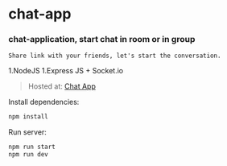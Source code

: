 # chat-app

### chat-application, start chat in room or in group
    Share link with your friends, let's start the conversation.

1.NodeJS
1.Express JS + Socket.io

>Hosted at: [Chat App](https://dbs-chat-app.herokuapp.com/) 


Install dependencies:

```bash
npm install 
```

Run server:

```bash
npm run start
npm run dev
```
